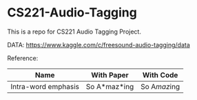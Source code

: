 # CS221-Audio-Tagging
This is a repo for CS221 Audio Tagging Project.


DATA:
https://www.kaggle.com/c/freesound-audio-tagging/data


Reference:

Name        | With Paper          | With Code     |
--------------------|------------------|-----------------------|
Intra-word emphasis | So A\*maz\*ing   | So A<em>maz</em>ing   |
